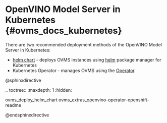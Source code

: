 # OpenVINO Model Server in Kubernetes {#ovms_docs_kubernetes}

There are two recommended deployment methods of the OpenVINO Model Server in Kubernetes:
- [helm chart](../deploy) - deploys OVMS instances using [helm](https://helm.sh) package manager for Kubernetes
- Kubernetes Operator - manages OVMS using the [Operator](../extras/ovms-operator).  

@sphinxdirective

.. toctree::
   :maxdepth: 1
   :hidden:

   ovms_deploy_helm_chart
   ovms_extras_openvino-operator-openshift-readme

@endsphinxdirective